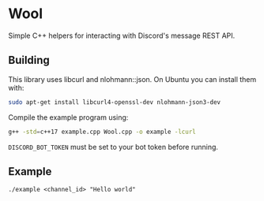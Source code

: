 # Wool

Simple C++ helpers for interacting with Discord's message REST API.

## Building

This library uses libcurl and nlohmann::json. On Ubuntu you can install them with:

```bash
sudo apt-get install libcurl4-openssl-dev nlohmann-json3-dev
```

Compile the example program using:

```bash
g++ -std=c++17 example.cpp Wool.cpp -o example -lcurl
```

`DISCORD_BOT_TOKEN` must be set to your bot token before running.

## Example

```
./example <channel_id> "Hello world"
```
